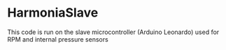 # HarmoniaSlave
This code is run on the slave microcontroller (Arduino Leonardo) used for RPM and internal pressure sensors
